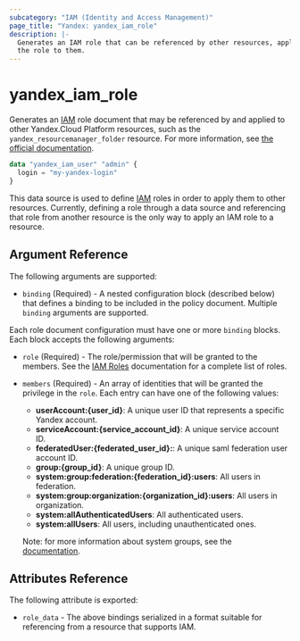 ```yaml
---
subcategory: "IAM (Identity and Access Management)"
page_title: "Yandex: yandex_iam_role"
description: |-
  Generates an IAM role that can be referenced by other resources, applying
  the role to them.
---
```



# yandex_iam_role




Generates an [IAM](https://cloud.yandex.com/docs/iam/) role document that may be referenced by and applied to other Yandex.Cloud Platform resources, such as the `yandex_resourcemanager_folder` resource. For more information, see [the official documentation](https://cloud.yandex.com/docs/iam/concepts/access-control/roles).

```terraform
data "yandex_iam_user" "admin" {
  login = "my-yandex-login"
}
```

This data source is used to define [IAM](https://cloud.yandex.com/docs/iam/) roles in order to apply them to other resources. Currently, defining a role through a data source and referencing that role from another resource is the only way to apply an IAM role to a resource.

## Argument Reference

The following arguments are supported:

* `binding` (Required) - A nested configuration block (described below) that defines a binding to be included in the policy document. Multiple `binding` arguments are supported.

Each role document configuration must have one or more `binding` blocks. Each block accepts the following arguments:

* `role` (Required) - The role/permission that will be granted to the members. See the [IAM Roles](https://cloud.yandex.com/docs/iam/concepts/access-control/roles) documentation for a complete list of roles.

* `members` (Required) - An array of identities that will be granted the privilege in the `role`. Each entry can have one of the following values:
  * **userAccount:{user_id}**: A unique user ID that represents a specific Yandex account.
  * **serviceAccount:{service_account_id}**: A unique service account ID.
  * **federatedUser:{federated_user_id}:**: A unique saml federation user account ID.
  * **group:{group_id}**: A unique group ID.
  * **system:group:federation:{federation_id}:users**: All users in federation.
  * **system:group:organization:{organization_id}:users**: All users in organization.
  * **system:allAuthenticatedUsers**: All authenticated users.
  * **system:allUsers**: All users, including unauthenticated ones.

  Note: for more information about system groups, see the [documentation](https://cloud.yandex.com/docs/iam/concepts/access-control/system-group).

## Attributes Reference

The following attribute is exported:

* `role_data` - The above bindings serialized in a format suitable for referencing from a resource that supports IAM.
